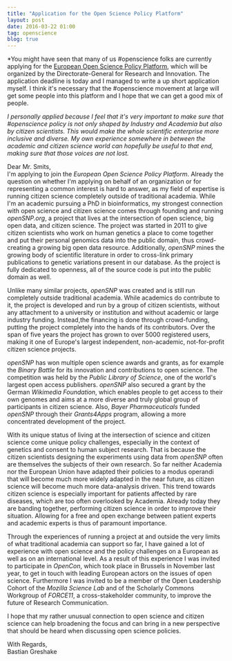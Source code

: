 ```yaml
---
title: "Application for the Open Science Policy Platform"
layout: post
date: 2016-03-22 01:00
tag: openscience
blog: true
---
```

*You might have seen that many of us #openscience folks are currently applying for the [European Open Science Policy Platform](http://ec.europa.eu/research/openscience/index.cfm?pg=open-science-policy-platform), which will be organized by the Directorate-General for Research and Innovation. The application deadline is today and I managed to write a up short application myself. I think it's necessary that the #openscience movement at large will get some people into this platform and I hope that we can get a good mix of people.

*I personally applied because I feel that it's very important to make sure that #openscience policy is not only shaped by Industry and Academia but also by citizen scientists. This would make the whole scientific enterprise more inclusive and diverse. My own experience somewhere in between the academic and citizen science world can hopefully be useful to that end, making sure that those voices are not lost.*

Dear Mr. Smits,<br/>
I'm applying to join the *European Open Science Policy Platform*. Already the question on whether I'm applying on behalf of an organization or for representing a common interest is hard to answer, as my field of expertise is running citizen science completely outside of traditional academia. While I'm an academic pursuing a PhD in bioinformatics, my strongest connection with open science and citizen science comes through founding and running *openSNP.org*, a project that lives at the intersection of open science, big open data, and citizen science.
The project was started in 2011 to give citizen scientists who work on human genetics a place to come together and put their personal genomics data into the public domain, thus crowd-creating a growing big open data resource. Additionally, *openSNP* mines the growing body of scientific literature in order to cross-link primary publications to genetic variations present in our database. As the project is fully dedicated to openness, all of the source code is put into the public domain as well.

Unlike many similar projects, *openSNP* was created and is still run completely outside traditional academia. While academics do contribute to it, the project is developed and run by a group of citizen scientists, without any attachment to a university or institution and without academic or large industry funding. Instead,the financing is done through crowd-funding, putting the project completely into the hands of its contributors. Over the span of five years the project has grown to over 5000 registered users, making it one of Europe's largest independent, non-academic, not-for-profit citizen science projects.

*openSNP* has won multiple open science awards and grants, as for example the *Binary Battle* for its innovation and contributions to open science. The competition was held by the *Public Library of Science*, one of the world's largest open access publishers. *openSNP* also secured a grant by the German *Wikimedia Foundation*, which enables people to get access to their own genomes and aims at a more diverse and truly global group of participants in citizen science. Also, *Bayer Pharmaceuticals* funded *openSNP* through their *Grants4Apps* program, allowing a more concentrated development of the project.

With its unique status of living at the intersection of science and citizen science come unique policy challenges, especially in the context of genetics and consent to human subject research. That is because the citizen scientists designing the experiments using data from *openSNP* often are themselves the subjects of their own research. So far neither Academia nor the European Union have adapted their policies to a modus operandi that will become much more widely adapted in the near future, as citizen science will become much more data-analysis driven. This trend towards citizen science is especially important for patients affected by rare diseases, which are too often overlooked by Academia. Already today they are banding together, performing citizen science in order to improve their situation. Allowing for a free and open exchange between patient experts and academic experts is thus of paramount importance.

Through the experiences of running a project at and outside the very limits of what traditional academia can support so far, I have gained a lot of experience with open science and the policy challenges on a European as well as on an international level. As a result of this experience I was invited to participate in *OpenCon*, which took place in Brussels in November last year, to get in touch with leading European actors on the issues of open science. Furthermore I was invited to be a member of the Open Leadership Cohort of the *Mozilla Science Lab* and of the Scholarly Commons Workgroup of *FORCE11*, a cross-stakeholder community, to improve the future of Research Communication.

I hope that my rather unusual connection to open science and citizen science can help broadening the focus and can bring in a new perspective that should be heard when discussing open science policies.

With Regards,<br/>
Bastian Greshake

